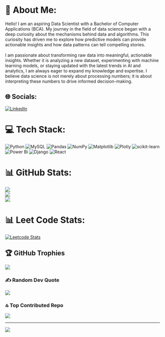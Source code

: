 # 💫 About Me:
Hello! I am an aspiring Data Scientist with a Bachelor of Computer Applications (BCA). My journey in the field of data science began with a deep curiosity about the mechanisms behind data and algorithms. This curiosity has driven me to explore how predictive models can provide actionable insights and how data patterns can tell compelling stories.<br><br>I am passionate about transforming raw data into meaningful, actionable insights. Whether it is analyzing a new dataset, experimenting with machine learning models, or staying updated with the latest trends in AI and analytics, I am always eager to expand my knowledge and expertise. I believe data science is not merely about processing numbers; it is about interpreting these numbers to drive informed decision-making.


## 🌐 Socials:
[![LinkedIn](https://img.shields.io/badge/LinkedIn-%230077B5.svg?logo=linkedin&logoColor=white)](https://www.linkedin.com/in/malhar2460/) 
# 💻 Tech Stack:
![Python](https://img.shields.io/badge/python-3670A0?style=for-the-badge&logo=python&logoColor=ffdd54) ![MySQL](https://img.shields.io/badge/mysql-4479A1.svg?style=for-the-badge&logo=mysql&logoColor=white) ![Pandas](https://img.shields.io/badge/pandas-%23150458.svg?style=for-the-badge&logo=pandas&logoColor=white) ![NumPy](https://img.shields.io/badge/numpy-%23013243.svg?style=for-the-badge&logo=numpy&logoColor=white) ![Matplotlib](https://img.shields.io/badge/Matplotlib-%23ffffff.svg?style=for-the-badge&logo=Matplotlib&logoColor=black) ![Plotly](https://img.shields.io/badge/Plotly-%233F4F75.svg?style=for-the-badge&logo=plotly&logoColor=white) ![scikit-learn](https://img.shields.io/badge/scikit--learn-%23F7931E.svg?style=for-the-badge&logo=scikit-learn&logoColor=white) ![Power Bi](https://img.shields.io/badge/power_bi-F2C811?style=for-the-badge&logo=powerbi&logoColor=black) ![Django](https://img.shields.io/badge/django-%23092E20.svg?style=for-the-badge&logo=django&logoColor=white) ![React](https://img.shields.io/badge/react-%2320232a.svg?style=for-the-badge&logo=react&logoColor=%2361DAFB)
# 📊 GitHub Stats:
![](https://github-readme-stats.vercel.app/api?username=malhar2460&theme=dark&hide_border=false&include_all_commits=true&count_private=true)<br/>
![](https://github-readme-streak-stats.herokuapp.com/?user=malhar2460&theme=dark&hide_border=false)<br/>
![](https://github-readme-stats.vercel.app/api/top-langs/?username=malhar2460&theme=dark&hide_border=false&include_all_commits=true&count_private=true&layout=compact)
# 📊 Leet Code Stats:
[![Leetcode Stats](https://leetcard.jacoblin.cool/Malhar2460?ext=heatmap)](https://leetcode.com/Malhar2460)
## 🏆 GitHub Trophies
![](https://github-profile-trophy.vercel.app/?username=malhar2460&theme=radical&no-frame=true&no-bg=true&margin-w=4)

### ✍️ Random Dev Quote
![](https://quotes-github-readme.vercel.app/api?type=horizontal&theme=radical)

### 🔝 Top Contributed Repo
![](https://github-contributor-stats.vercel.app/api?username=malhar2460&limit=5&theme=dark&combine_all_yearly_contributions=true)

---
[![](https://visitcount.itsvg.in/api?id=malhar2460&icon=0&color=0)](https://visitcount.itsvg.in)

<!-- Proudly created with GPRM ( https://gprm.itsvg.in ) -->

